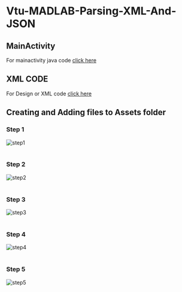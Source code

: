 # Vtu-MADLAB-Parsing-XML-And-JSON
## MainActivity  
For mainactivity java code [click here](https://github.com/Varshithvhegde/Vtu-MADLAB-Parsing-XML-And-JSON/tree/master/app/src/main/java/com/varshith/parsexmlandjson)  
  
## XML CODE  
For Design or XML code [click here](https://github.com/Varshithvhegde/Vtu-MADLAB-Parsing-XML-And-JSON/tree/master/app/src/main/res/layout)

## Creating and Adding files to Assets folder  
### Step 1
![step1](https://user-images.githubusercontent.com/80502833/180748055-267921d5-31fa-470f-a37a-03962ae243d6.png)
<br><br>
### Step 2  
![step2](https://user-images.githubusercontent.com/80502833/180748941-af52f42f-b02a-41b7-a04c-3407e089add4.png)
<br><br>
### Step 3
![step3](https://user-images.githubusercontent.com/80502833/180749078-62f2a6ef-1011-441c-ae6c-db8cd5021b94.png)
<br><br>
### Step 4
![step4](https://user-images.githubusercontent.com/80502833/180749154-b62febe4-5988-4591-b988-3551735141f3.png)
<br><br>
### Step 5
![step5](https://user-images.githubusercontent.com/80502833/180749208-f03c47fd-97a1-4762-aa2d-d918a60ecc12.png)


